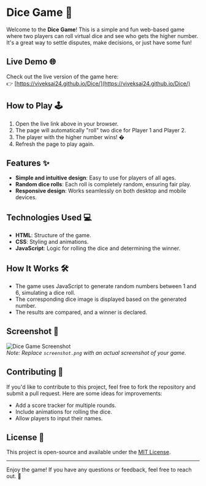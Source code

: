 # Dice Game 🎲

Welcome to the **Dice Game**! This is a simple and fun web-based game where two players can roll virtual dice and see who gets the higher number. It's a great way to settle disputes, make decisions, or just have some fun!

## Live Demo 🌐

Check out the live version of the game here:  
👉 [https://viveksai24.github.io/Dice/](https://viveksai24.github.io/Dice/)

## How to Play 🕹️

1. Open the live link above in your browser.
2. The page will automatically "roll" two dice for Player 1 and Player 2.
3. The player with the higher number wins! �
4. Refresh the page to play again.

## Features ✨

- **Simple and intuitive design**: Easy to use for players of all ages.
- **Random dice rolls**: Each roll is completely random, ensuring fair play.
- **Responsive design**: Works seamlessly on both desktop and mobile devices.

## Technologies Used 💻

- **HTML**: Structure of the game.
- **CSS**: Styling and animations.
- **JavaScript**: Logic for rolling the dice and determining the winner.

## How It Works 🛠️

- The game uses JavaScript to generate random numbers between 1 and 6, simulating a dice roll.
- The corresponding dice image is displayed based on the generated number.
- The results are compared, and a winner is declared.

## Screenshot 📸

![Dice Game Screenshot](screenshot.png)  
*Note: Replace `screenshot.png` with an actual screenshot of your game.*

## Contributing 🤝

If you'd like to contribute to this project, feel free to fork the repository and submit a pull request. Here are some ideas for improvements:

- Add a score tracker for multiple rounds.
- Include animations for rolling the dice.
- Allow players to input their names.

## License 📄

This project is open-source and available under the [MIT License](LICENSE).

---

Enjoy the game! If you have any questions or feedback, feel free to reach out. 🎉
